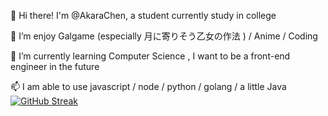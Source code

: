 👋 Hi there! I'm @AkaraChen, a student currently study in college

👀 I’m enjoy Galgame (especially 月に寄りそう乙女の作法 ) / Anime / Coding

🌱 I’m currently learning Computer Science , I want to be a front-end engineer in the future

📫 I am able to use javascript / node / python / golang / a little Java
[![GitHub Streak](http://github-readme-streak-stats.herokuapp.com?user=akarachen&date_format=M%20j%5B%2C%20Y%5D)](https://git.io/streak-stats)
